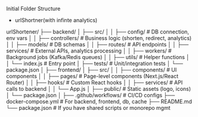 Initial Folder Structure
- urlShortner(with infinte analytics)


urlShortener/
├── backend/
│   ├── src/
│   │   ├── config/         # DB connection, env vars
│   │   ├── controllers/    # Business logic (shorten, redirect, analytics)
│   │   ├── models/         # DB schemas
│   │   ├── routes/         # API endpoints
│   │   ├── services/       # External APIs, analytics processing
│   │   ├── workers/        # Background jobs (Kafka/Redis queues)
│   │   ├── utils/          # Helper functions
│   │   └── index.js        # Entry point
│   ├── tests/              # Unit/integration tests
│   └── package.json
│
├── frontend/
│   ├── src/
│   │   ├── components/     # UI components
│   │   ├── pages/          # Page-level components (Next.js/React Router)
│   │   ├── hooks/          # Custom React hooks
│   │   ├── services/       # API calls to backend
│   │   └── App.js
│   ├── public/             # Static assets (logo, icons)
│   └── package.json
│
├── .github/workflows/      # CI/CD configs
├── docker-compose.yml      # For backend, frontend, db, cache
├── README.md
└── package.json            # If you have shared scripts or monorepo mgmt
